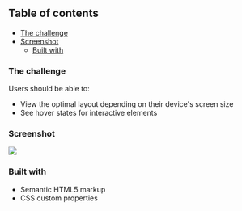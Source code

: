 ## Table of contents

- [The challenge](#the-challenge)
- [Screenshot](#screenshot)
  - [Built with](#built-with)

### The challenge

Users should be able to:

- View the optimal layout depending on their device's screen size
- See hover states for interactive elements

### Screenshot

![](./mySS.jped)

### Built with

- Semantic HTML5 markup
- CSS custom properties
